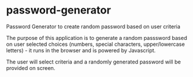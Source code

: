 # password-generator
Password Generator to create random password based on user criteria

The purpose of this application is to generate a random passsword based on user selected choices (numbers, special characters, upper/lowercase letters) - it runs in the browser and is powered by Javascript. 

The user will select criteria and a randomly generated password will be provided on screen.